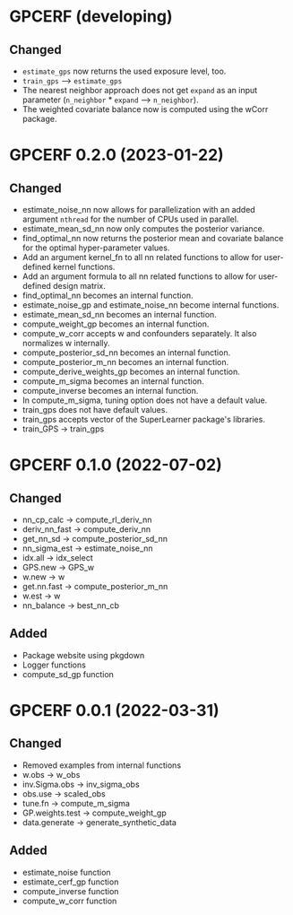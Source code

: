 # GPCERF (developing)

## Changed
- `estimate_gps` now returns the used exposure level, too. 
- `train_gps` --> `estimate_gps` 
- The nearest neighbor approach does not get `expand` as an input parameter (`n_neighbor` * `expand` --> `n_neighbor`).
- The weighted covariate balance now is computed using the wCorr package.


# GPCERF 0.2.0 (2023-01-22)

## Changed
* estimate_noise_nn now allows for parallelization with an added argument `nthread` for the number of CPUs used in parallel.
* estimate_mean_sd_nn now only computes the posterior variance.
* find_optimal_nn now returns the posterior mean and covariate balance for the optimal hyper-parameter values.
* Add an argument kernel_fn to all nn related functions to allow for user-defined kernel functions.
* Add an argument formula to all nn related functions to allow for user-defined design matrix.
* find_optimal_nn becomes an internal function.
* estimate_noise_gp and estimate_noise_nn become internal functions. 
* estimate_mean_sd_nn becomes an internal function.
* compute_weight_gp becomes an internal function.
* compute_w_corr accepts w and confounders separately. It also normalizes w internally.  
* compute_posterior_sd_nn becomes an internal function.
* compute_posterior_m_nn becomes an internal function.
* compute_derive_weights_gp becomes an internal function. 
* compute_m_sigma becomes an internal function.
* compute_inverse becomes an internal function. 
* In compute_m_sigma, tuning option does not have a default value. 
* train_gps does not have default values.
* train_gps accepts vector of the SuperLearner package's libraries.
* train_GPS -> train_gps


# GPCERF 0.1.0 (2022-07-02)

## Changed

* nn_cp_calc -> compute_rl_deriv_nn
* deriv_nn_fast -> compute_deriv_nn
* get_nn_sd -> compute_posterior_sd_nn
* nn_sigma_est -> estimate_noise_nn
* idx.all -> idx_select
* GPS.new -> GPS_w
* w.new -> w
* get.nn.fast -> compute_posterior_m_nn
* w.est -> w 
* nn_balance -> best_nn_cb

## Added

* Package website using pkgdown
* Logger functions
* compute_sd_gp function


# GPCERF 0.0.1 (2022-03-31)

## Changed

* Removed examples from internal functions
* w.obs -> w_obs
* inv.Sigma.obs -> inv_sigma_obs
* obs.use -> scaled_obs
* tune.fn -> compute_m_sigma
* GP.weights.test -> compute_weight_gp
* data.generate -> generate_synthetic_data 


## Added

* estimate_noise function
* estimate_cerf_gp function
* compute_inverse function
* compute_w_corr function
